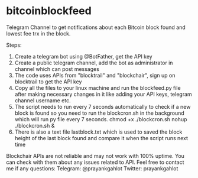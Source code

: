 # bitcoinblockfeed

Telegram Channel to get notifications about each Bitcoin block found and lowest fee trx in the block.

Steps:

1. Create a telegram bot using @BotFather, get the API key
2. Create a public telegram channel, add the bot as administrator in channel which can post messages
3. The code uses APIs from "blocktrail" and "blockchair", sign up on blocktrail to get the API key
4. Copy all the files to your linux machine and run the blockfeed.py file after making necessary changes in it like adding your API keys, telegram channel username etc.
5. The script needs to run every 7 seconds automatically to check if a new block is found so you need to run the blockcron.sh in the background which will run py file every 7 seconds. 
chmod +x ./blockcron.sh
nohup ./blockcron.sh &
6. There is also a text file lastblock.txt which is used to saved the block height of the last block found and compare it when the script runs next time

Blockchair APIs are not reliable and may not work with 100% uptime. You can check with them about any issues related to API. Feel free to contact me if any questions: Telegram: @prayankgahlot Twitter: prayankgahlot
